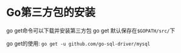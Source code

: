 # Go第三方包的安装
go get命令可以下载并安装第三方包
go get 默认保存在`$GOPATH/src/`下

go get的使用:
`go get -u github.com/go-sql-driver/mysql`
